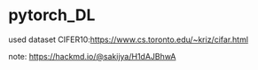 # pytorch_DL
used dataset CIFER10:https://www.cs.toronto.edu/~kriz/cifar.html

note:
https://hackmd.io/@sakijya/H1dAJBhwA
